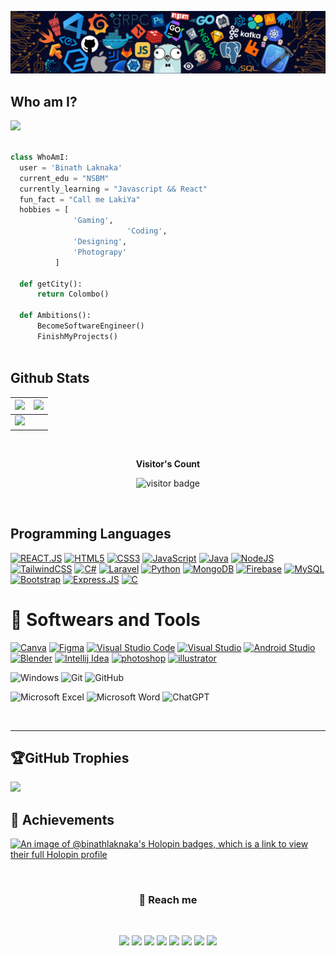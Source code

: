 ![Github Banner](https://github.com/Jaydeep-Yadav/Jaydeep-Yadav/blob/main/banner.png)


## Who am I?

<img src="https://readme-typing-svg.herokuapp.com?font=Architects+Daughter&color=22EBF7&size=25&center=false&lines=hey!+its+Binath+Laknaka;Full+stack+web+developer...;UI+/+UX+Enthusiast...;Active+Open+Source+Contributor..."/>

<div align item='left'>

  
  ```python

  class WhoAmI:
    user = 'Binath Laknaka'
	current_edu = "NSBM"
    currently_learning = "Javascript && React"
    fun_fact = "Call me LakiYa"
	hobbies = [
				'Gaming',
                        	'Coding',
			 	'Designing',
				'Photograpy'
			]
	
	def getCity():
		return Colombo()
	
	def Ambitions():
		BecomeSoftwareEngineer()
		FinishMyProjects()
	
 ```
</div>


## Github Stats

<img src="https://github-readme-stats.vercel.app/api?username=binathlaknaka&&show_icons=true&count_private=true&theme=github_dark">|<img src="https://github-readme-streak-stats.herokuapp.com/?user=binathlaknaka&theme=blueberry_duo"/>
|---|---|
<img src="https://github-readme-stats.vercel.app/api/top-langs/?username=binathlaknaka&layout=compact&theme=github_dark"/>|

</br>
<p align="center"><b>Visitor's Count</b></p>
<p align="center"><img src="https://profile-counter.glitch.me/%7Bbinathlaknaka%7D/count.svg" alt="visitor badge"/></p></br>

## Programming Languages

<a href="https://"><img src="https://img.shields.io/static/v1?label=&message=REACT.JS&color=%2361DAFB&style=for-the-badge&logo=react&logoColor=grey" alt="REACT.JS"></a>
<a href="https://"><img src="https://img.shields.io/badge/html5-%23E34F26.svg?style=for-the-badge&logo=html5&logoColor=white" alt="HTML5"></a>
<a href="https://"><img src="https://img.shields.io/badge/css3-%231572B6.svg?style=for-the-badge&logo=css3&logoColor=white" alt="CSS3"></a>
<a href="https://"><img src="https://img.shields.io/badge/javascript-%23323330.svg?style=for-the-badge&logo=javascript&logoColor=%23F7DF1E" alt="JavaScript"></a>
<a href="https://"><img src="https://img.shields.io/badge/java-%23ED8B00.svg?style=for-the-badge&logo=openjdk&logoColor=white" alt="Java"></a>
<a href="https://"><img src="https://img.shields.io/badge/node.js-6DA55F?style=for-the-badge&logo=node.js&logoColor=white" alt="NodeJS"></a>
<a href="https://"><img src="https://img.shields.io/badge/tailwindcss-%2338B2AC.svg?style=for-the-badge&logo=tailwind-css&logoColor=white" alt="TailwindCSS"></a>
<a href="https://"><img src="https://img.shields.io/badge/c%23-%23239120.svg?style=for-the-badge&logo=c-sharp&logoColor=white" alt="C#"></a>
<a href="https://"><img src="https://img.shields.io/badge/laravel-%23FF2D20.svg?style=for-the-badge&logo=laravel&logoColor=white" alt="Laravel"></a>
<a href="https://"><img src="https://img.shields.io/badge/Python-3776AB?style=for-the-badge&logo=python&logoColor=white" alt="Python"></a>
<a href="https://"><img src="https://img.shields.io/badge/MongoDB-%234ea94b.svg?style=for-the-badge&logo=mongodb&logoColor=white" alt="MongoDB"></a>
<a href="https://"><img src="https://img.shields.io/badge/Firebase-039BE5?style=for-the-badge&logo=Firebase&logoColor=white" alt="Firebase"></a>
<a href="https://"><img src="https://img.shields.io/badge/mysql-%2300f.svg?style=for-the-badge&logo=mysql&logoColor=white" alt="MySQL"></a>
<a href="https://"><img src="https://img.shields.io/badge/bootstrap-%23563D7C.svg?style=for-the-badge&logo=bootstrap&logoColor=white" alt="Bootstrap"></a>
<a href="https://"><img src="https://img.shields.io/badge/express.js-%23404d59.svg?style=for-the-badge&logo=express&logoColor=%2361DAFB" alt="Express.JS"></a>
<a href="https://"><img src="https://img.shields.io/badge/C-00599C?style=for-the-badge&logo=c&logoColor=white" alt="C"></a>
</br>

# 🦾 Softwears and Tools

<a href="https://"><img src="https://img.shields.io/badge/Canva-%2300C4CC.svg?style=for-the-badge&logo=Canva&logoColor=white" alt="Canva"></a>
<a href="https://"><img src="https://img.shields.io/badge/figma-%23F24E1E.svg?style=for-the-badge&logo=figma&logoColor=white" alt="Figma"></a>
<a href="https://"><img src="https://img.shields.io/badge/Visual%20Studio%20Code-0078d7.svg?style=for-the-badge&logo=visual-studio-code&logoColor=white" alt="Visual Studio Code"></a>
<a href="https://"><img src="https://img.shields.io/badge/Visual%20Studio-5C2D91.svg?style=for-the-badge&logo=visual-studio&logoColor=white" alt="Visual Studio"></a>
<a href="https://"><img src="https://img.shields.io/badge/Android%20Studio-3DDC84.svg?style=for-the-badge&logo=android-studio&logoColor=white" alt="Android Studio"></a>
<a href="https://"><img src="https://img.shields.io/badge/blender-%23F5792A.svg?style=for-the-badge&logo=blender&logoColor=white" alt="Blender"></a>
<a href="https://"><img src="https://img.shields.io/badge/IntelliJ_IDEA-000000.svg?style=for-the-badge&logo=intellij-idea&logoColor=white" alt="Intellij Idea"></a>
<a href="https://"><img src="https://img.shields.io/badge/adobe%20photoshop-%2331A8FF.svg?style=for-the-badge&logo=adobe%20photoshop&logoColor=white" alt = "photoshop" /></a>
<a href="https://"><img src="https://img.shields.io/badge/adobe%20illustrator-%23FF9A00.svg?style=for-the-badge&logo=adobe%20illustrator&logoColor=white" alt = "illustrator" /></a>
</br>

![Windows](https://img.shields.io/badge/Windows-0078D6?style=for-the-badge&logo=windows&logoColor=white)
![Git](https://img.shields.io/badge/git-%23F05033.svg?style=for-the-badge&logo=git&logoColor=white)
![GitHub](https://img.shields.io/badge/github-%23121011.svg?style=for-the-badge&logo=github&logoColor=white)

![Microsoft Excel](https://img.shields.io/badge/Microsoft_Excel-217346?style=for-the-badge&logo=microsoft-excel&logoColor=white)
![Microsoft Word](https://img.shields.io/badge/Microsoft_Word-2B579A?style=for-the-badge&logo=microsoft-word&logoColor=white)
![ChatGPT](https://img.shields.io/badge/chatGPT-74aa9c?style=for-the-badge&logo=openai&logoColor=white)

</br>

---

## 🏆GitHub Trophies
![](https://github-profile-trophy.vercel.app/?username=binathlaknaka&theme=tokyonight&no-frame=false&no-bg=false&margin-w=4)
</br>

## 🏅 Achievements
[![An image of @binathlaknaka's Holopin badges, which is a link to view their full Holopin profile](https://holopin.me/binathlaknaka)](https://holopin.io/@binathlaknaka)

</br>

<h3 align="center">📱 Reach me</h3><br>
<p align="center">
	<a href="https://www.linkedin.com/in/binath-laknaka-kalansooriya-0b8247244/"><img src="https://img.shields.io/badge/linkedin-0077B5.svg?style=for-the-badge&logo=linkedin&logoColor=ffffff"/></a>
	<a href=""><img src="https://img.shields.io/badge/portfolio-%23.svg?&style=for-the-badge&logo=&logoColor=white%22"/></a>
	<a href="https://www.facebook.com/share/FuQU8AdBCJzzh7W5/"><img src="https://img.shields.io/badge/facebook-1b74e4.svg?style=for-the-badge&logo=facebook&logoColor=ffffff"/></a>
	<a href="mailto:binathlaknaka@gmail.com?subject=[GitHub]%20🔥%20profile%20contact&body=Hello"><img src="https://img.shields.io/badge/e‑mail-D14836.svg?style=for-the-badge&logo=GMail&logoColor=ffffff"></a>
	<a href="https://www.instagram.com/_laki_x_a/profilecard/?igsh=cmFwZjRhamxsdTZy"><img src="https://img.shields.io/badge/instagram-%23000000.svg?&style=for-the-badge&logo=instagram&logoColor=white"/></a>
	<a href="https://www.youtube.com/@lakiya_valo"><img src="https://img.shields.io/badge/youtube-e00101.svg?style=for-the-badge&logo=youtube&logoColor=ffffff"/></a>
	<a href="https://x.com/BinathLaknaka?t=V1QGsXvBICktskxdwoMV7g&s=08"><img src="https://img.shields.io/badge/twitter-%231DA1F2.svg?&style=for-the-badge&logo=twitter&logoColor=white"/></a>
	<a href="https://medium.com/@binalakiya.11"><img src="https://img.shields.io/badge/medium-%2312100E.svg?&style=for-the-badge&logo=medium&logoColor=white"/></a>
</p>
</br></br>
